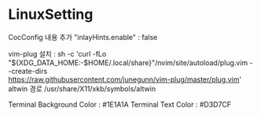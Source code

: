 # LinuxSetting

CocConfig 내용 추가
"inlayHints.enable" : false

vim-plug 설치 : sh -c 'curl -fLo "${XDG_DATA_HOME:-$HOME/.local/share}"/nvim/site/autoload/plug.vim --create-dirs \
       https://raw.githubusercontent.com/junegunn/vim-plug/master/plug.vim'
altwin 경로
/usr/share/X11/xkb/symbols/altwin

Terminal Background Color : #1E1A1A
Terminal Text Color : #D3D7CF
